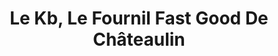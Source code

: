---
title: "Le Kb, Le Fournil Fast Good De Châteaulin"
url: /chateaulin/le-kb-le-fournil-fast-good-de-chateaulin/
shop: boulangerie
---